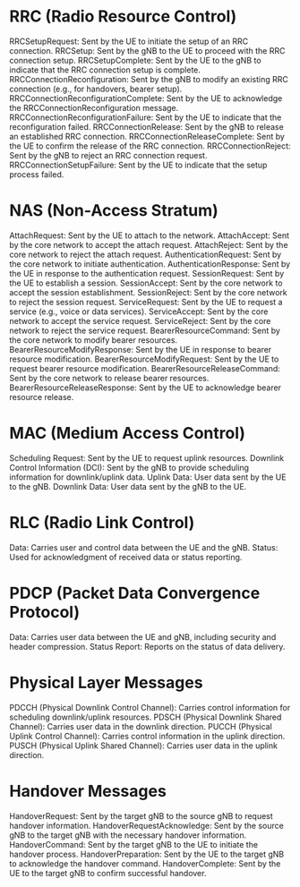 # RRC (Radio Resource Control)
RRCSetupRequest: Sent by the UE to initiate the setup of an RRC connection.
RRCSetup: Sent by the gNB to the UE to proceed with the RRC connection setup.
RRCSetupComplete: Sent by the UE to the gNB to indicate that the RRC connection setup is complete.
RRCConnectionReconfiguration: Sent by the gNB to modify an existing RRC connection (e.g., for handovers, bearer setup).
RRCConnectionReconfigurationComplete: Sent by the UE to acknowledge the RRCConnectionReconfiguration message.
RRCConnectionReconfigurationFailure: Sent by the UE to indicate that the reconfiguration failed.
RRCConnectionRelease: Sent by the gNB to release an established RRC connection.
RRCConnectionReleaseComplete: Sent by the UE to confirm the release of the RRC connection.
RRCConnectionReject: Sent by the gNB to reject an RRC connection request.
RRCConnectionSetupFailure: Sent by the UE to indicate that the setup process failed.

# NAS (Non-Access Stratum)
AttachRequest: Sent by the UE to attach to the network.
AttachAccept: Sent by the core network to accept the attach request.
AttachReject: Sent by the core network to reject the attach request.
AuthenticationRequest: Sent by the core network to initiate authentication.
AuthenticationResponse: Sent by the UE in response to the authentication request.
SessionRequest: Sent by the UE to establish a session.
SessionAccept: Sent by the core network to accept the session establishment.
SessionReject: Sent by the core network to reject the session request.
ServiceRequest: Sent by the UE to request a service (e.g., voice or data services).
ServiceAccept: Sent by the core network to accept the service request.
ServiceReject: Sent by the core network to reject the service request.
BearerResourceCommand: Sent by the core network to modify bearer resources.
BearerResourceModifyResponse: Sent by the UE in response to bearer resource modification.
BearerResourceModifyRequest: Sent by the UE to request bearer resource modification.
BearerResourceReleaseCommand: Sent by the core network to release bearer resources.
BearerResourceReleaseResponse: Sent by the UE to acknowledge bearer resource release.

# MAC (Medium Access Control)
Scheduling Request: Sent by the UE to request uplink resources.
Downlink Control Information (DCI): Sent by the gNB to provide scheduling information for downlink/uplink data.
Uplink Data: User data sent by the UE to the gNB.
Downlink Data: User data sent by the gNB to the UE.

# RLC (Radio Link Control)
Data: Carries user and control data between the UE and the gNB.
Status: Used for acknowledgment of received data or status reporting.

# PDCP (Packet Data Convergence Protocol)
Data: Carries user data between the UE and gNB, including security and header compression.
Status Report: Reports on the status of data delivery.

# Physical Layer Messages
PDCCH (Physical Downlink Control Channel): Carries control information for scheduling downlink/uplink resources.
PDSCH (Physical Downlink Shared Channel): Carries user data in the downlink direction.
PUCCH (Physical Uplink Control Channel): Carries control information in the uplink direction.
PUSCH (Physical Uplink Shared Channel): Carries user data in the uplink direction.

# Handover Messages
HandoverRequest: Sent by the target gNB to the source gNB to request handover information.
HandoverRequestAcknowledge: Sent by the source gNB to the target gNB with the necessary handover information.
HandoverCommand: Sent by the target gNB to the UE to initiate the handover process.
HandoverPreparation: Sent by the UE to the target gNB to acknowledge the handover command.
HandoverComplete: Sent by the UE to the target gNB to confirm successful handover.
